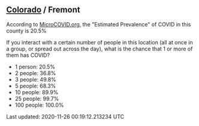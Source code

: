 
## [Colorado](/united-states/colorado) / Fremont

According to [MicroCOVID.org](http://microcovid.org),
the "Estimated Prevalence" of COVID in this county is 20.5%

If you interact with a certain number of people in this location
(all at once in a group, or spread out across the day), what is the chance that
1 or more of them has COVID?

- 1 person: 20.5%
- 2 people: 36.8%
- 3 people: 49.8%
- 5 people: 68.3%
- 10 people: 89.9%
- 25 people: 99.7%
- 100 people: 100.0%

Last updated: 2020-11-26 00:19:12.213234 UTC

